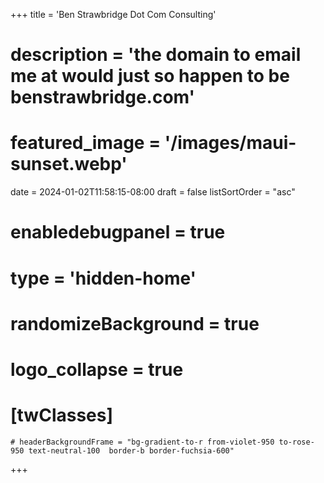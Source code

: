 +++
title = 'Ben Strawbridge Dot Com Consulting'
# description = 'the domain to email me at would just so happen to be benstrawbridge.com'
# featured_image = '/images/maui-sunset.webp'
date = 2024-01-02T11:58:15-08:00
draft = false 
listSortOrder = "asc"
# enabledebugpanel = true
# type = 'hidden-home'
# randomizeBackground = true
# logo_collapse = true
# [twClasses]
    # headerBackgroundFrame = "bg-gradient-to-r from-violet-950 to-rose-950 text-neutral-100  border-b border-fuchsia-600"
+++

